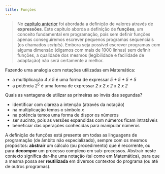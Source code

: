 ```yaml
---
title: Funções
---
```


>No [capítulo anterior](../01_expressoes) foi abordada a definição de valores através de **expressões**. Este capítulo aborda a definição de **funções**, um conceito fundamental em programação, pois sem definir funções apenas conseguiremos escrever pequenos programas sequenciais (os chamados *scripts*). Embora seja possível escrever programas com alguma dimensão (digamos com mais de 1000 linhas) sem definir funções, a qualidade dos mesmos (legibilidade e facilidade de adaptação) não será certamente a melhor.


Fazendo uma analogia com notações utilizadas em Matemática:

  - a multiplicação *4 x 5* é uma forma de expressar *5 + 5 + 5 + 5*
  - a potência *2*<sup>5</sup> é uma forma de expressar *2 x 2 x 2 x 2 x 2*

Quais as vantagens de utilizar as primeiras ao invés das segundas?
  - identificar com clareza a intenção (através da notação)
  - na multiplicação temos o símbolo *x*
  - na potência temos uma forma de dispor os números
  - ser sucinto, pois as versões expandidas com números ficam intratáveis
  - beneficiar das operações conhecidas para manipular números

A definição de funções está presente em todas as linguagens de programação (de âmbito não especializado), sempre com os mesmos propósitos: **abstrair** um cálculo (ou procedimento) que é recorrente, ou para **decompor** um processo complexo em sub-processos. Abstrair neste contexto significa dar-lhe uma notação (tal como em Matemática), para que a mesma possa ser **reutilizada** em diversos contextos do programa (ou até de outros programas).
